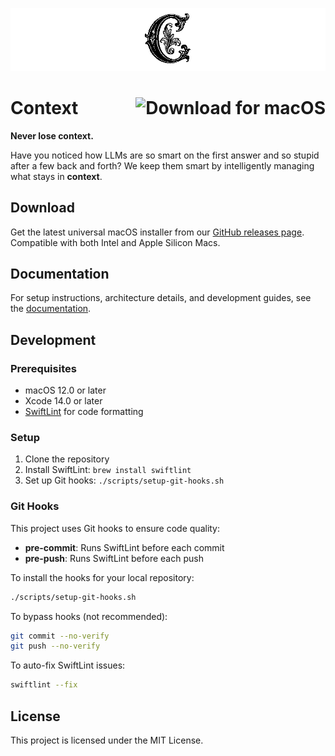 
![Context Banner](logo-banner.png)

# Context <a href="https://github.com/tartavull/context/releases/latest"><img src="https://img.shields.io/github/v/release/tartavull/context?label=Download%20for%20macOS&style=for-the-badge&logo=apple&logoColor=white&color=blue" alt="Download for macOS" align="right"></a>

**Never lose context.**

Have you noticed how LLMs are so smart on the first answer and so stupid after a few back and forth? We keep them smart by intelligently managing what stays in **context**.

## Download

Get the latest universal macOS installer from our [GitHub releases page](https://github.com/tartavull/context/releases/latest). Compatible with both Intel and Apple Silicon Macs.

## Documentation

For setup instructions, architecture details, and development guides, see the [documentation](https://tartavull.github.io/context/).

## Development

### Prerequisites

- macOS 12.0 or later
- Xcode 14.0 or later
- [SwiftLint](https://github.com/realm/SwiftLint) for code formatting

### Setup

1. Clone the repository
2. Install SwiftLint: `brew install swiftlint`
3. Set up Git hooks: `./scripts/setup-git-hooks.sh`

### Git Hooks

This project uses Git hooks to ensure code quality:

- **pre-commit**: Runs SwiftLint before each commit
- **pre-push**: Runs SwiftLint before each push

To install the hooks for your local repository:

```bash
./scripts/setup-git-hooks.sh
```

To bypass hooks (not recommended):

```bash
git commit --no-verify
git push --no-verify
```

To auto-fix SwiftLint issues:

```bash
swiftlint --fix
```

## License

This project is licensed under the MIT License. 